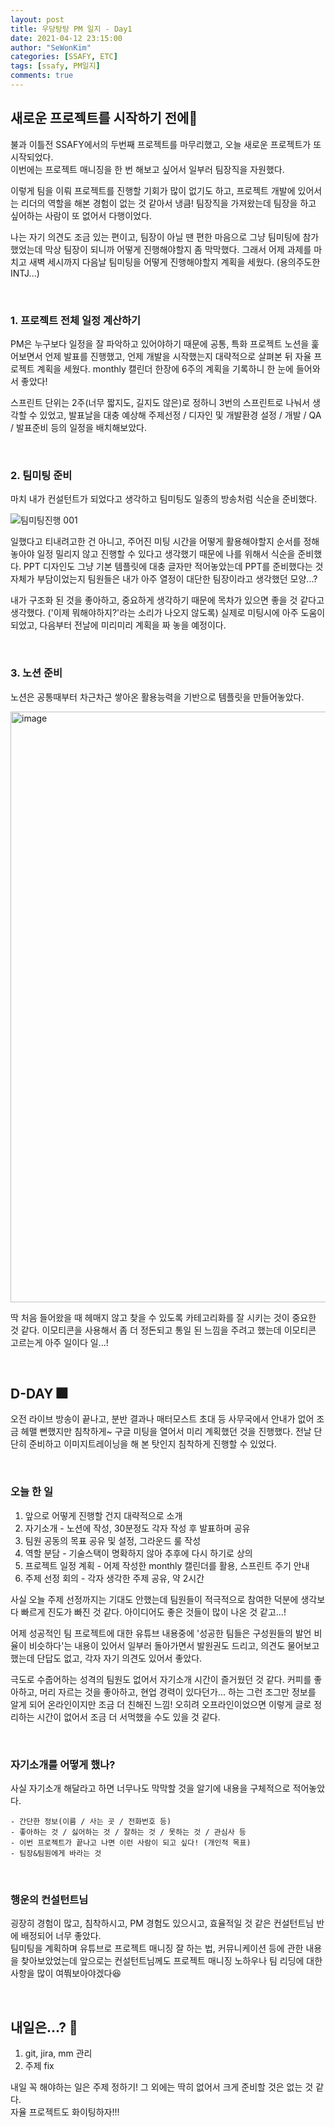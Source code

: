 ```yaml
---
layout: post
title: 우당탕탕 PM 일지 - Day1 
date: 2021-04-12 23:15:00
author: "SeWonKim"
categories: [SSAFY, ETC]
tags: [ssafy, PM일지]
comments: true
---
```


## 새로운 프로젝트를 시작하기 전에🤡

불과 이틀전 SSAFY에서의 두번째 프로젝트를 마무리했고, 오늘 새로운 프로젝트가 또 시작되었다.     
이번에는 프로젝트 매니징을 한 번 해보고 싶어서 일부러 팀장직을 자원했다.

이렇게 팀을 이뤄 프로젝트를 진행할 기회가 많이 없기도 하고, 프로젝트 개발에 있어서는 리더의 역할을 해본 경험이 없는 것 같아서 냉큼! 팀장직을 가져왔는데 팀장을 하고 싶어하는 사람이 또 없어서 다행이었다.

나는 자기 의견도 조금 있는 편이고, 팀장이 아닐 땐 편한 마음으로 그냥 팀미팅에 참가했었는데 막상 팀장이 되니까 어떻게 진행해야할지 좀 막막했다. 그래서 어제 과제를 마치고 새벽 세시까지 다음날 팀미팅을 어떻게 진행해야할지 계획을 세웠다. (용의주도한 INTJ...)

&nbsp;
&nbsp;

### 1. 프로젝트 전체 일정 계산하기

PM은 누구보다 일정을 잘 파악하고 있어야하기 때문에 공통, 특화 프로젝트 노션을 훑어보면서 언제 발표를 진행했고, 언제 개발을 시작했는지 대략적으로 살펴본 뒤 자율 프로젝트 계획을 세웠다. monthly 캘린더 한장에 6주의 계획을 기록하니 한 눈에 들어와서 좋았다! 

스프린트 단위는 2주(너무 짧지도, 길지도 않은)로 정하니 3번의 스프린트로 나눠서 생각할 수 있었고, 발표날을 대충 예상해 주제선정 / 디자인 및 개발환경 설정 / 개발 / QA / 발표준비 등의 일정을 배치해보았다.

&nbsp;

### 2. 팀미팅 준비

마치 내가 컨설턴트가 되었다고 생각하고 팀미팅도 일종의 방송처럼 식순을 준비했다. 

![팀미팅진행 001](https://user-images.githubusercontent.com/30452963/114412207-d77d5d00-9be7-11eb-9ad9-0e615c81c903.jpeg)


일했다고 티내려고한 건 아니고, 주어진 미팅 시간을 어떻게 활용해야할지 순서를 정해놓아야 일정 밀리지 않고 진행할 수 있다고 생각했기 때문에 나를 위해서 식순을 준비했다. PPT 디자인도 그냥 기본 템플릿에 대충 글자만 적어놓았는데 PPT를 준비했다는 것 자체가 부담이었는지 팀원들은 내가 아주 열정이 대단한 팀장이라고 생각했던 모양...?

내가 구조화 된 것을 좋아하고, 중요하게 생각하기 때문에 목차가 있으면 좋을 것 같다고 생각했다. ('이제 뭐해야하지?'라는 소리가 나오지 않도록) 실제로 미팅시에 아주 도움이 되었고, 다음부터 전날에 미리미리 계획을 짜 놓을 예정이다.

&nbsp;

### 3. 노션 준비

노션은 공통때부터 차근차근 쌓아온 활용능력을 기반으로 템플릿을 만들어놓았다.

<img width="945" alt="image" src="https://user-images.githubusercontent.com/30452963/114411869-8a00f000-9be7-11eb-96c3-0415bba7b5d5.png">

딱 처음 들어왔을 때 헤매지 않고 찾을 수 있도록 카테고리화를 잘 시키는 것이 중요한 것 같다. 이모티콘을 사용해서 좀 더 정돈되고 통일 된 느낌을 주려고 했는데 이모티콘 고르는게 아주 일이다 일...! 

&nbsp;
&nbsp;

## D-DAY 🎆

오전 라이브 방송이 끝나고, 분반 결과나 매터모스트 초대 등 사무국에서 안내가 없어 조금 헤맬 뻔했지만 침착하게~ 구글 미팅을 열어서 미리 계획했던 것을 진행했다. 전날 단단히 준비하고 이미지트레이닝을 해 본 탓인지 침착하게 진행할 수 있었다. 

&nbsp;

### 오늘 한 일

1. 앞으로 어떻게 진행할 건지 대략적으로 소개
2. 자기소개 - 노션에 작성, 30분정도 각자 작성 후 발표하며 공유
3. 팀원 공동의 목표 공유 및 설정, 그라운드 룰 작성 
4. 역할 분담 - 기술스택이 명확하지 않아 추후에 다시 하기로 상의
5. 프로젝트 일정 계획 - 어제 작성한 monthly 캘린더를 활용, 스프린트 주기 안내
6. 주제 선정 회의 - 각자 생각한 주제 공유, 약 2시간


사실 오늘 주제 선정까지는 기대도 안했는데 팀원들이 적극적으로 참여한 덕분에 생각보다 빠르게 진도가 빠진 것 같다. 아이디어도 좋은 것들이 많이 나온 것 같고...! 

어제 성공적인 팀 프로젝트에 대한 유튜브 내용중에 '성공한 팀들은 구성원들의 발언 비율이 비슷하다'는 내용이 있어서 일부러 돌아가면서 발원권도 드리고, 의견도 물어보고 했는데 단답도 없고, 각자 자기 의견도 있어서 좋았다.

극도로 수줍어하는 성격의 팀원도 없어서 자기소개 시간이 즐거웠던 것 같다. 커피를 좋아하고, 머리 자르는 것을 좋아하고, 현업 경력이 있다던가... 하는 그런 조그만 정보를 알게 되어 온라인이지만 조금 더 친해진 느낌! 오히려 오프라인이었으면 이렇게 글로 정리하는 시간이 없어서 조금 더 서먹했을 수도 있을 것 같다.

&nbsp;

### 자기소개를 어떻게 했나?

사실 자기소개 해달라고 하면 너무나도 막막할 것을 알기에 내용을 구체적으로 적어놓았다.

```
- 간단한 정보(이름 / 사는 곳 / 전화번호 등)
- 좋아하는 것 / 싫어하는 것 / 잘하는 것 / 못하는 것 / 관심사 등
- 이번 프로젝트가 끝나고 나면 이런 사람이 되고 싶다! (개인적 목표)
- 팀장&팀원에게 바라는 것
```

&nbsp;

### 행운의 컨설턴트님 

굉장히 경험이 많고, 침착하시고, PM 경험도 있으시고, 효율적일 것 같은 컨설턴트님 반에 배정되어 너무 좋았다.     
팀미팅을 계획하며 유튜브로 프로젝트 매니징 잘 하는 법, 커뮤니케이션 등에 관한 내용을 찾아보았었는데 앞으로는 컨설턴트님께도 프로젝트 매니징 노하우나 팀 리딩에 대한 사항을 많이 여쭤보아야겠다😆

&nbsp;
&nbsp;

## 내일은...? 🐬

1. git, jira, mm 관리
2. 주제 fix

내일 꼭 해야하는 일은 주제 정하기! 그 외에는 딱히 없어서 크게 준비할 것은 없는 것 같다.     
자율 프로젝트도 화이팅하자!!!
